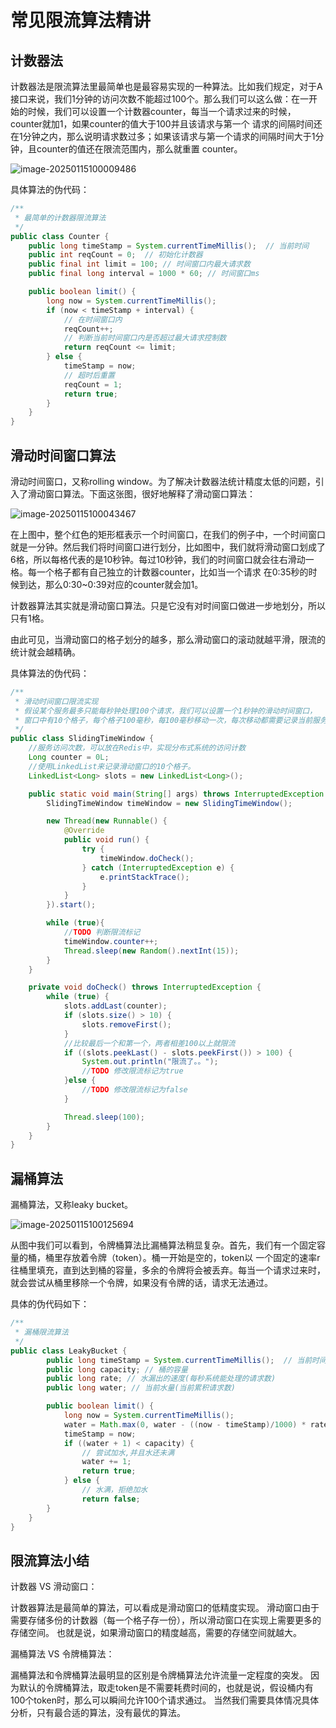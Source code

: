 
# **常见限流算法精讲**

## **计数器法**

计数器法是限流算法里最简单也是最容易实现的一种算法。比如我们规定，对于A接口来说，我们1分钟的访问次数不能超过100个。那么我们可以这么做：在一开始的时候，我们可以设置一个计数器counter，每当一个请求过来的时候，counter就加1，如果counter的值大于100并且该请求与第一个 请求的间隔时间还在1分钟之内，那么说明请求数过多；如果该请求与第一个请求的间隔时间大于1分钟，且counter的值还在限流范围内，那么就重置 counter。

![image-20250115100009486](https://blog-1304855543.cos.ap-guangzhou.myqcloud.com/blog/202501151000517.png)

具体算法的伪代码：

```java
/**
 * 最简单的计数器限流算法
 */
public class Counter {
    public long timeStamp = System.currentTimeMillis();  // 当前时间
    public int reqCount = 0;  // 初始化计数器
    public final int limit = 100; // 时间窗口内最大请求数
    public final long interval = 1000 * 60; // 时间窗口ms

    public boolean limit() {
        long now = System.currentTimeMillis();
        if (now < timeStamp + interval) {
            // 在时间窗口内
            reqCount++;
            // 判断当前时间窗口内是否超过最大请求控制数
            return reqCount <= limit;
        } else {
            timeStamp = now;
            // 超时后重置
            reqCount = 1;
            return true;
        }
    }
}
```

## **滑动时间窗口算法**

滑动时间窗口，又称rolling window。为了解决计数器法统计精度太低的问题，引入了滑动窗口算法。下面这张图，很好地解释了滑动窗口算法：

![image-20250115100043467](https://blog-1304855543.cos.ap-guangzhou.myqcloud.com/blog/202501151000535.png)

在上图中，整个红色的矩形框表示一个时间窗口，在我们的例子中，一个时间窗口就是一分钟。然后我们将时间窗口进行划分，比如图中，我们就将滑动窗口划成了6格，所以每格代表的是10秒钟。每过10秒钟，我们的时间窗口就会往右滑动一格。每一个格子都有自己独立的计数器counter，比如当一个请求 在0:35秒的时候到达，那么0:30~0:39对应的counter就会加1。

计数器算法其实就是滑动窗口算法。只是它没有对时间窗口做进一步地划分，所以只有1格。

由此可见，当滑动窗口的格子划分的越多，那么滑动窗口的滚动就越平滑，限流的统计就会越精确。

具体算法的伪代码：

```java
/**
 * 滑动时间窗口限流实现
 * 假设某个服务最多只能每秒钟处理100个请求，我们可以设置一个1秒钟的滑动时间窗口，
 * 窗口中有10个格子，每个格子100毫秒，每100毫秒移动一次，每次移动都需要记录当前服务请求的次数
 */
public class SlidingTimeWindow {
    //服务访问次数，可以放在Redis中，实现分布式系统的访问计数
    Long counter = 0L;
    //使用LinkedList来记录滑动窗口的10个格子。
    LinkedList<Long> slots = new LinkedList<Long>();

    public static void main(String[] args) throws InterruptedException {
        SlidingTimeWindow timeWindow = new SlidingTimeWindow();

        new Thread(new Runnable() {
            @Override
            public void run() {
                try {
                    timeWindow.doCheck();
                } catch (InterruptedException e) {
                    e.printStackTrace();
                }
            }
        }).start();

        while (true){
            //TODO 判断限流标记
            timeWindow.counter++;
            Thread.sleep(new Random().nextInt(15));
        }
    }

    private void doCheck() throws InterruptedException {
        while (true) {
            slots.addLast(counter);
            if (slots.size() > 10) {
                slots.removeFirst();
            }
            //比较最后一个和第一个，两者相差100以上就限流
            if ((slots.peekLast() - slots.peekFirst()) > 100) {
                System.out.println("限流了。。");
                //TODO 修改限流标记为true
            }else {
                //TODO 修改限流标记为false
            }

            Thread.sleep(100);
        }
    }
}
```

## **漏桶算法**

漏桶算法，又称leaky bucket。

![image-20250115100125694](https://blog-1304855543.cos.ap-guangzhou.myqcloud.com/blog/202501151001735.png)

从图中我们可以看到，令牌桶算法比漏桶算法稍显复杂。首先，我们有一个固定容量的桶，桶里存放着令牌（token）。桶一开始是空的，token以 一个固定的速率r往桶里填充，直到达到桶的容量，多余的令牌将会被丢弃。每当一个请求过来时，就会尝试从桶里移除一个令牌，如果没有令牌的话，请求无法通过。

具体的伪代码如下：

```java
/**
 * 漏桶限流算法
 */
public class LeakyBucket {
        public long timeStamp = System.currentTimeMillis();  // 当前时间
        public long capacity; // 桶的容量
        public long rate; // 水漏出的速度(每秒系统能处理的请求数)
        public long water; // 当前水量(当前累积请求数)

        public boolean limit() {
            long now = System.currentTimeMillis();
            water = Math.max(0, water - ((now - timeStamp)/1000) * rate); // 先执行漏水，计算剩余水量
            timeStamp = now;
            if ((water + 1) < capacity) {
                // 尝试加水,并且水还未满
                water += 1;
                return true;
            } else {
                // 水满，拒绝加水
                return false;
        }
    }
}
```

## **限流算法小结**

计数器 VS 滑动窗口：

计数器算法是最简单的算法，可以看成是滑动窗口的低精度实现。 滑动窗口由于需要存储多份的计数器（每一个格子存一份），所以滑动窗口在实现上需要更多的存储空间。 也就是说，如果滑动窗口的精度越高，需要的存储空间就越大。

漏桶算法 VS 令牌桶算法：

漏桶算法和令牌桶算法最明显的区别是令牌桶算法允许流量一定程度的突发。 因为默认的令牌桶算法，取走token是不需要耗费时间的，也就是说，假设桶内有100个token时，那么可以瞬间允许100个请求通过。 当然我们需要具体情况具体分析，只有最合适的算法，没有最优的算法。